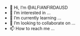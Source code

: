 - 👋 Hi, I’m @ALFIANFIRDAUSD
- 👀 I’m interested in ...
- 🌱 I’m currently learning ...
- 💞️ I’m looking to collaborate on ...
- 📫 How to reach me ...

<!---
ALFIANFIRDAUSD/ALFIANFIRDAUSD is a ✨ special ✨ repository because its `README.md` (this file) appears on your GitHub profile.
You can click the Preview link to take a look at your changes.
--->
